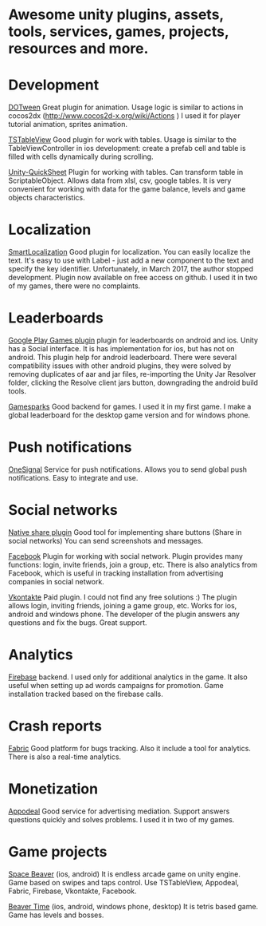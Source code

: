 # Awesome unity plugins, assets, tools, services, games, projects, resources and more.

# Development

[DOTween](http://dotween.demigiant.com) Great plugin for animation. Usage logic is similar to actions in cocos2dx (http://www.cocos2d-x.org/wiki/Actions ) I used it for player tutorial animation, sprites animation.

[TSTableView](https://www.assetstore.unity3d.com/en/#!/content/27615) Good plugin for work with tables. Usage is similar to the TableViewController in ios development: create a prefab cell and table is filled with cells dynamically during scrolling.

[Unity-QuickSheet](https://github.com/kimsama/Unity-QuickSheet) Plugin for working with tables. Can transform table in ScriptableObject. Allows data from xlsl, csv, google tables. It is very convenient for working with data for the game balance, levels and game objects characteristics.

# Localization

[SmartLocalization](https://github.com/NiklasBorglund/Smart-Localization-2) Good plugin for localization. You can easily localize the text. It's easy to use with Label - just add a new component to the text and specify the key identifier. Unfortunately, in March 2017, the author stopped development. Plugin now available on free access on github. I used it in two of my games, there were no complaints.

# Leaderboards

[Google Play Games plugin](https://github.com/playgameservices/play-games-plugin-for-unity) plugin for leaderboards on android and ios. Unity has a Social interface. It is has implementation for ios, but has not on android. This plugin help for android leaderboard. There were several compatibility issues with other android plugins, they were solved by removing duplicates of aar and jar files, re-importing the Unity Jar Resolver folder, clicking the Resolve client jars button, downgrading the android build tools.

[Gamesparks](https://www.gamesparks.com) Good backend for games. I used it in my first game. I make a global leaderboard for the desktop game version and for windows phone.

# Push notifications

[OneSignal](https://documentation.onesignal.com/docs#section-how-do-i-get-started-) Service for push notifications. Allows you to send global push notifications. Easy to integrate and use.

# Social networks

[Native share plugin](https://github.com/ChrisMaire/unity-native-sharing) Good tool for implementing share buttons (Share in social networks) You can send screenshots and messages.

[Facebook](https://developers.facebook.com/docs/unity/) Plugin for working with social network. Plugin provides many functions: login, invite friends, join a group, etc. There is also analytics from Facebook, which is useful in tracking installation from advertising companies in social network.

[Vkontakte](https://www.assetstore.unity3d.com/en/#!/content/20127) Paid plugin. I could not find any free solutions :) The plugin allows login, inviting friends, joining a game group, etc. Works for ios, android and windows phone. The developer of the plugin answers any questions and fix the bugs. Great support.

# Analytics

[Firebase](https://firebase.google.com/docs/unity/setup) backend. I used only for additional analytics in the game. It also useful when setting up ad words campaigns for promotion. Game installation tracked based on the firebase calls.

# Crash reports

[Fabric](https://docs.fabric.io/unity/fabric/overview.html) Good platform for bugs tracking. Also it include a tool for analytics. There is also a real-time analytics.

# Monetization

[Appodeal](https://appodeal.com/+93797709d3ce9bbb08b1c065076274e4) Good service for advertising mediation. Support answers questions quickly and solves problems. I used it in two of my games.

# Game projects

[Space Beaver](https://github.com/darkwind666/BeaverAndFairies) (ios, android) It is endless arcade game on unity engine. Game based on swipes and taps control. Use TSTableView, Appodeal, Fabric, Firebase, Vkontakte, Facebook.

[Beaver Time](https://github.com/darkwind666/BeaverTetris) (ios, android, windows phone, desktop) It is tetris based game. Game has levels and bosses.
